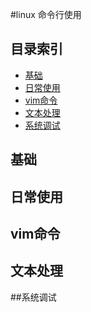 #linux 命令行使用
## 目录索引

- [基础](#基础命令)
- [日常使用](#日常使用)
- [vim命令](#vim命令)
- [文本处理](#文本处理)
- [系统调试](#系统调试)


## 基础

## 日常使用

## vim命令

## 文本处理

##系统调试

